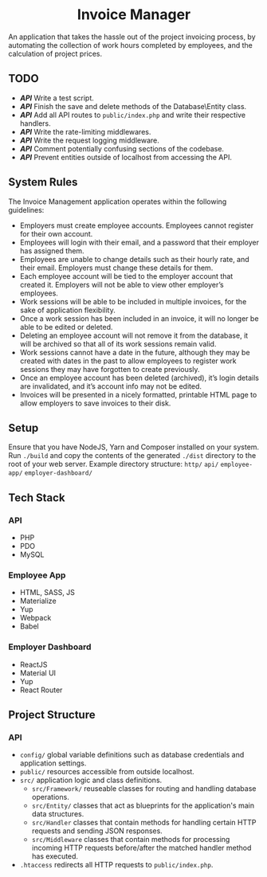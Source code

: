 <h1 align="center">Invoice Manager</h1>

An application that takes the hassle out of the project invoicing process, by automating the collection of work hours completed by employees, and the calculation of project prices.

## TODO
  * *__API__* Write a test script. 
  * *__API__* Finish the save and delete methods of the Database\Entity class.
  * *__API__* Add all API routes to `public/index.php` and write their respective handlers.
  * *__API__* Write the rate-limiting middlewares.
  * *__API__* Write the request logging middleware.
  * *__API__* Comment potentially confusing sections of the codebase.
  * *__API__* Prevent entities outside of localhost from accessing the API.

## System Rules

The Invoice Management application operates within the following guidelines:
  * Employers must create employee accounts. Employees cannot register for their own account.
  * Employees will login with their email, and a password that their employer has assigned them.
  * Employees are unable to change details such as their hourly rate, and their email. Employers must change these details for them.
  * Each employee account will be tied to the employer account that created it. Employers will not be able to view other employer’s employees.
  * Work sessions will be able to be included in multiple invoices, for the sake of application flexibility.
  * Once a work session has been included in an invoice, it will no longer be able to be edited or deleted.
  * Deleting an employee account will not remove it from the database, it will be archived so that all of its work sessions remain valid.
  * Work sessions cannot have a date in the future, although they may be created with dates in the past to allow employees to register work sessions they may have forgotten to create previously.
  * Once an employee account has been deleted (archived), it’s login details are invalidated, and it’s account info may not be edited.
  * Invoices will be presented in a nicely formatted, printable HTML page to allow employers to save invoices to their disk.

## Setup

Ensure that you have NodeJS, Yarn and Composer installed on your system. Run `./build` and copy the contents of the generated `./dist` directory to the root of your web server. Example directory structure:
`http/`
  `api/`
  `employee-app/`
  `employer-dashboard/`

## Tech Stack

### API
  * PHP
  * PDO
  * MySQL

### Employee App
  * HTML, SASS, JS
  * Materialize
  * Yup
  * Webpack
  * Babel

### Employer Dashboard
  * ReactJS
  * Material UI
  * Yup
  * React Router

## Project Structure

### API
  * `config/` global variable definitions such as database credentials and application settings.
  * `public/` resources accessible from outside localhost.
  * `src/` application logic and class definitions.
    * `src/Framework/` reuseable classes for routing and handling database operations.
    * `src/Entity/` classes that act as blueprints for the application's main data structures. 
    * `src/Handler` classes that contain methods for handling certain HTTP requests and sending JSON responses.
    * `src/Middleware` classes that contain methods for processing incoming HTTP requests before/after the matched handler method has executed.
  * `.htaccess` redirects all HTTP requests to `public/index.php`.
